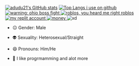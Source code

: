 [![adudu21's GitHub stats](https://github-readme-stats.vercel.app/api?username=aduud21&theme=transparent)]()
[![Top Langs i use on github](https://github-readme-stats.vercel.app/api/top-langs/?username=aduud21&theme=transparent)]()
<a href="https://youtube.com/c/adudu21">
    <img src="https://media.discordapp.net/attachments/947823863344021604/1075378093113487360/com.google.android.youtube_18.06.35_1536024000_icon.png" alt="warning: ohio boss fight"/>
  </a>
  <a href="https://www.roblox.com/users/684075566/profile">
    <img src="https://media.discordapp.net/attachments/947823863344021604/1075382927803818004/com.roblox.client_2.562.360_1414_icon.png" alt="roblos, you heard me right roblos"/>
  </a>
  <a href="https://replit.com/@AGuyThatLikesFurrys">
    <img src="https://media.discordapp.net/attachments/947823863344021604/1075382928269377577/com.replit.app_2.19.4_2190004_icon.png" alt="my replit account"/>
  </a>
  <a href="https://patreon.com/adudu21">
    <img src="https://media.discordapp.net/attachments/947823863344021604/1075382928869179494/com.patreon.android_27.0.39_4398_icon.png" alt="money"/>
  </a>
    <img src="https://media.discordapp.net/attachments/947823863344021604/1075382928571375707/xd.png" alt="xd"/>
  </a>
</div>

- 😐 Gender: Male

- 👽 Sexuality: Heterosexual/Straight

- 😄 Pronouns: Him/He

- 🌈 I like progrmamming and alot more
